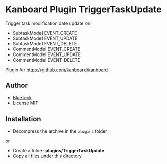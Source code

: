 # Kanboard Plugin TriggerTaskUpdate

Trigger task modification date update on:

- SubtaskModel EVENT_CREATE
- SubtaskModel EVENT_UPDATE
- SubtaskModel EVENT_DELETE
- CommentModel EVENT_CREATE
- CommentModel EVENT_UPDATE
- CommentModel EVENT_DELETE

Plugin for https://github.com/kanboard/kanboard

## Author

- [BlueTeck](https://github.com/BlueTeck)
- License MIT

## Installation

- Decompress the archive in the `plugins` folder

or

- Create a folder **plugins/TriggerTaskUpdate**
- Copy all files under this directory